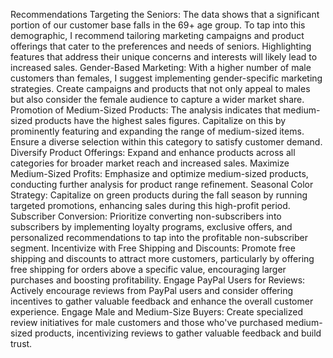 

Recommendations
Targeting the Seniors: The data shows that a significant portion of our customer base falls in the 69+ age group. To tap into this demographic, I recommend tailoring marketing campaigns and product offerings that cater to the preferences and needs of seniors. Highlighting features that address their unique concerns and interests will likely lead to increased sales.
Gender-Based Marketing: With a higher number of male customers than females, I suggest implementing gender-specific marketing strategies. Create campaigns and products that not only appeal to males but also consider the female audience to capture a wider market share.
Promotion of Medium-Sized Products: The analysis indicates that medium-sized products have the highest sales figures. Capitalize on this by prominently featuring and expanding the range of medium-sized items. Ensure a diverse selection within this category to satisfy customer demand.
Diversify Product Offerings: Expand and enhance products across all categories for broader market reach and increased sales.
Maximize Medium-Sized Profits: Emphasize and optimize medium-sized products, conducting further analysis for product range refinement.
Seasonal Color Strategy: Capitalize on green products during the fall season by running targeted promotions, enhancing sales during this high-profit period.
Subscriber Conversion: Prioritize converting non-subscribers into subscribers by implementing loyalty programs, exclusive offers, and personalized recommendations to tap into the profitable non-subscriber segment.
Incentivize with Free Shipping and Discounts: Promote free shipping and discounts to attract more customers, particularly by offering free shipping for orders above a specific value, encouraging larger purchases and boosting profitability.
Engage PayPal Users for Reviews: Actively encourage reviews from PayPal users and consider offering incentives to gather valuable feedback and enhance the overall customer experience.
Engage Male and Medium-Size Buyers: Create specialized review initiatives for male customers and those who've purchased medium-sized products, incentivizing reviews to gather valuable feedback and build trust.
